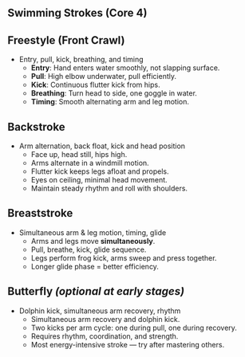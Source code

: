 ## Swimming Strokes (Core 4)

## **Freestyle (Front Crawl)**

- Entry, pull, kick, breathing, and timing
  - **Entry**: Hand enters water smoothly, not slapping surface.
  - **Pull**: High elbow underwater, pull efficiently.
  - **Kick**: Continuous flutter kick from hips.
  - **Breathing**: Turn head to side, one goggle in water.
  - **Timing**: Smooth alternating arm and leg motion.

## **Backstroke**

- Arm alternation, back float, kick and head position
  - Face up, head still, hips high.
  - Arms alternate in a windmill motion.
  - Flutter kick keeps legs afloat and propels.
  - Eyes on ceiling, minimal head movement.
  - Maintain steady rhythm and roll with shoulders.

## **Breaststroke**

- Simultaneous arm & leg motion, timing, glide
  - Arms and legs move **simultaneously**.
  - Pull, breathe, kick, glide sequence.
  - Legs perform frog kick, arms sweep and press together.
  - Longer glide phase = better efficiency.

## **Butterfly** *(optional at early stages)*

- Dolphin kick, simultaneous arm recovery, rhythm
  - Simultaneous arm recovery and dolphin kick.
  - Two kicks per arm cycle: one during pull, one during recovery.
  - Requires rhythm, coordination, and strength.
  - Most energy-intensive stroke — try after mastering others.